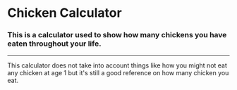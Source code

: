 # Chicken Calculator

### This is a calculator used to show how many chickens you have eaten throughout your life.

---

This calculator does not take into account things like how you might not eat any chicken at age 1 but it's still a good reference on how many chicken you eat.